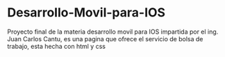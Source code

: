 # Desarrollo-Movil-para-IOS
Proyecto final de la materia desarrollo movil para IOS impartida por el ing. Juan Carlos Cantu, es una pagina que ofrece el servicio de bolsa de trabajo, esta hecha con html y css
